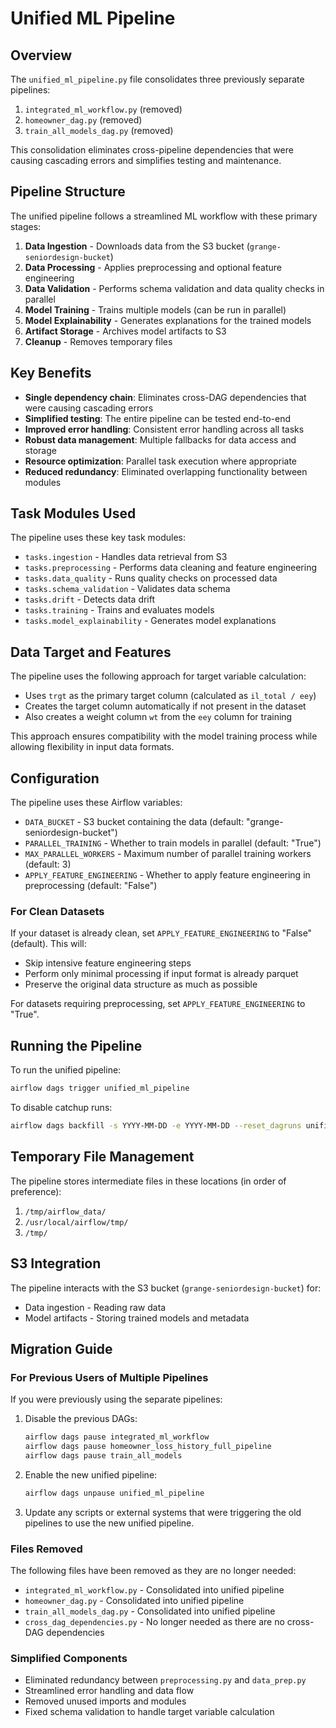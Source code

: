 # Unified ML Pipeline

## Overview

The `unified_ml_pipeline.py` file consolidates three previously separate pipelines:
1. `integrated_ml_workflow.py` (removed)
2. `homeowner_dag.py` (removed)
3. `train_all_models_dag.py` (removed)

This consolidation eliminates cross-pipeline dependencies that were causing cascading errors and simplifies testing and maintenance.

## Pipeline Structure

The unified pipeline follows a streamlined ML workflow with these primary stages:

1. **Data Ingestion** - Downloads data from the S3 bucket (`grange-seniordesign-bucket`)
2. **Data Processing** - Applies preprocessing and optional feature engineering 
3. **Data Validation** - Performs schema validation and data quality checks in parallel
4. **Model Training** - Trains multiple models (can be run in parallel)
5. **Model Explainability** - Generates explanations for the trained models
6. **Artifact Storage** - Archives model artifacts to S3
7. **Cleanup** - Removes temporary files

## Key Benefits

- **Single dependency chain**: Eliminates cross-DAG dependencies that were causing cascading errors
- **Simplified testing**: The entire pipeline can be tested end-to-end
- **Improved error handling**: Consistent error handling across all tasks
- **Robust data management**: Multiple fallbacks for data access and storage
- **Resource optimization**: Parallel task execution where appropriate
- **Reduced redundancy**: Eliminated overlapping functionality between modules

## Task Modules Used

The pipeline uses these key task modules:
- `tasks.ingestion` - Handles data retrieval from S3
- `tasks.preprocessing` - Performs data cleaning and feature engineering 
- `tasks.data_quality` - Runs quality checks on processed data
- `tasks.schema_validation` - Validates data schema
- `tasks.drift` - Detects data drift
- `tasks.training` - Trains and evaluates models
- `tasks.model_explainability` - Generates model explanations

## Data Target and Features

The pipeline uses the following approach for target variable calculation:
- Uses `trgt` as the primary target column (calculated as `il_total / eey`)
- Creates the target column automatically if not present in the dataset
- Also creates a weight column `wt` from the `eey` column for training

This approach ensures compatibility with the model training process while allowing flexibility in input data formats.

## Configuration

The pipeline uses these Airflow variables:
- `DATA_BUCKET` - S3 bucket containing the data (default: "grange-seniordesign-bucket")
- `PARALLEL_TRAINING` - Whether to train models in parallel (default: "True")
- `MAX_PARALLEL_WORKERS` - Maximum number of parallel training workers (default: 3)
- `APPLY_FEATURE_ENGINEERING` - Whether to apply feature engineering in preprocessing (default: "False")

### For Clean Datasets

If your dataset is already clean, set `APPLY_FEATURE_ENGINEERING` to "False" (default). This will:
- Skip intensive feature engineering steps
- Perform only minimal processing if input format is already parquet
- Preserve the original data structure as much as possible

For datasets requiring preprocessing, set `APPLY_FEATURE_ENGINEERING` to "True".

## Running the Pipeline

To run the unified pipeline:

```bash
airflow dags trigger unified_ml_pipeline
```

To disable catchup runs:

```bash
airflow dags backfill -s YYYY-MM-DD -e YYYY-MM-DD --reset_dagruns unified_ml_pipeline
```

## Temporary File Management

The pipeline stores intermediate files in these locations (in order of preference):
1. `/tmp/airflow_data/`
2. `/usr/local/airflow/tmp/`
3. `/tmp/`

## S3 Integration

The pipeline interacts with the S3 bucket (`grange-seniordesign-bucket`) for:
- Data ingestion - Reading raw data
- Model artifacts - Storing trained models and metadata

## Migration Guide

### For Previous Users of Multiple Pipelines

If you were previously using the separate pipelines:

1. Disable the previous DAGs:
   ```bash
   airflow dags pause integrated_ml_workflow
   airflow dags pause homeowner_loss_history_full_pipeline
   airflow dags pause train_all_models
   ```

2. Enable the new unified pipeline:
   ```bash
   airflow dags unpause unified_ml_pipeline
   ```

3. Update any scripts or external systems that were triggering the old pipelines to use the new unified pipeline.

### Files Removed

The following files have been removed as they are no longer needed:
- `integrated_ml_workflow.py` - Consolidated into unified pipeline
- `homeowner_dag.py` - Consolidated into unified pipeline
- `train_all_models_dag.py` - Consolidated into unified pipeline
- `cross_dag_dependencies.py` - No longer needed as there are no cross-DAG dependencies

### Simplified Components

- Eliminated redundancy between `preprocessing.py` and `data_prep.py`
- Streamlined error handling and data flow
- Removed unused imports and modules
- Fixed schema validation to handle target variable calculation 